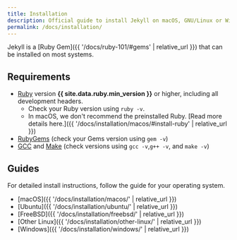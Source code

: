 ```yaml
---
title: Installation
description: Official guide to install Jekyll on macOS, GNU/Linux or Windows.
permalink: /docs/installation/
---
```


Jekyll is a [Ruby Gem]({{ '/docs/ruby-101/#gems' | relative_url }}) that can be installed on most systems.

## Requirements

* [Ruby](https://www.ruby-lang.org/en/downloads/) version **{{ site.data.ruby.min_version }}** or higher, including all development headers.
  * Check your Ruby version using `ruby -v`.
  * In macOS, we don't recommend the preinstalled Ruby. [Read more details here.]({{ '/docs/installation/macos/#install-ruby' | relative_url }})
* [RubyGems](https://rubygems.org/pages/download) (check your Gems version using `gem -v`)
* [GCC](https://gcc.gnu.org/install/) and [Make](https://www.gnu.org/software/make/) (check versions using `gcc -v`,`g++ -v`,  and `make -v`)

## Guides

For detailed install instructions, follow the guide for your operating system.

* [macOS]({{ '/docs/installation/macos/' | relative_url }})
* [Ubuntu]({{ '/docs/installation/ubuntu/' | relative_url }})
* [FreeBSD]({{ '/docs/installation/freebsd/' | relative_url }})
* [Other Linux]({{ '/docs/installation/other-linux/' | relative_url }})
* [Windows]({{ '/docs/installation/windows/' | relative_url }})
